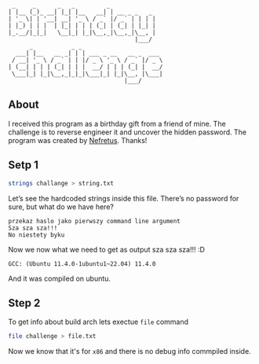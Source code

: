 ```
 _     _      _   _         _             
| |__ (_)_ __| |_| |__   __| | __ _ _   _ 
| '_ \| | '__| __| '_ \ / _` |/ _` | | | |
| |_) | | |  | |_| | | | (_| | (_| | |_| |
|_.__/|_|_|   \__|_| |_|\__,_|\__,_|\__, |
                                    |___/ 
      _           _ _                       
  ___| |__   __ _| | | ___ _ __   __ _  ___ 
 / __| '_ \ / _` | | |/ _ \ '_ \ / _` |/ _ \
| (__| | | | (_| | | |  __/ | | | (_| |  __/
 \___|_| |_|\__,_|_|_|\___|_| |_|\__, |\___|
                                 |___/      
```

## About

I received this program as a birthday gift from a friend of mine. The challenge is to reverse engineer it and uncover the hidden password. The program was created by [Nefretus](https://github.com/Nefretus). Thanks!

## Setp 1

```bash
strings challange > string.txt
```

Let’s see the hardcoded strings inside this file. There’s no password for sure, but what do we have here?

```
przekaz haslo jako pierwszy command line argument 
Sza sza sza!!!
No niestety byku
```

Now we now what we need to get as output sza sza sza!!! :D

```
GCC: (Ubuntu 11.4.0-1ubuntu1~22.04) 11.4.0
```

And it was compiled on ubuntu.

## Step 2

To get info about build arch lets exectue `file` command

```bash
file challenge > file.txt
```

Now we know that it's for `x86` and there is no debug info commpiled inside.